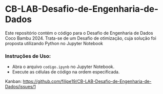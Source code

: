 # CB-LAB-Desafio-de-Engenharia-de-Dados
Este repositório contém o código para o Desafio de Engenharia de Dados Coco Bambu 2024.
Trata-se de um Desafio de otimização, cuja solução foi proposta utilizando Python no Jupyter Notebook

### Instruções de Uso:
- Abra o arquivo `codigo.ipynb` no Jupyter Notebook.
- Execute as células de código na ordem especificada.

Kanban: <https://github.com/filipe19/CB-LAB-Desafio-de-Engenharia-de-Dados/issues/1>

